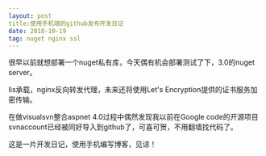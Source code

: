 ```yaml
---
layout: post
title:使用手机端的github发布开发日记
date: 2018-10-19
tag: nuget nginx ssl
---
```


  很早以前就想部署一个nuget私有库，今天偶有机会部署测试了下，3.0的nuget server。
   
   Iis承载，nginx反向转发代理，未来还将使用Let's Encryption提供的证书服务加密传输。

   在做visualsvn整合aspnet 4.0过程中偶然发现我以前在Google code的开源项目svnaccount已经被同好导入到github了，可喜可贺，不用翻墙找代码了。

   这是一片开发日记，使用手机编写博客，见谅！